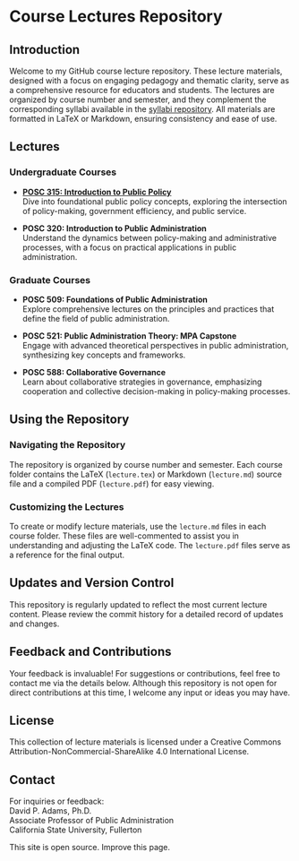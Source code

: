 # Course Lectures Repository

## Introduction

Welcome to my GitHub course lecture repository. These lecture materials, designed with a focus on engaging pedagogy and thematic clarity, serve as a comprehensive resource for educators and students. The lectures are organized by course number and semester, and they complement the corresponding syllabi available in the [syllabi repository](https://github.com/dadams-AU/lectures). All materials are formatted in LaTeX or Markdown, ensuring consistency and ease of use. 

## Lectures

### Undergraduate Courses

- [**POSC 315: Introduction to Public Policy**](https://github.com/dadams-AU/lectures/tree/main/posc_315/2024_fall)  
  Dive into foundational public policy concepts, exploring the intersection of policy-making, government efficiency, and public service.

- **POSC 320: Introduction to Public Administration**  
  Understand the dynamics between policy-making and administrative processes, with a focus on practical applications in public administration.

### Graduate Courses

- **POSC 509: Foundations of Public Administration**  
  Explore comprehensive lectures on the principles and practices that define the field of public administration.

- **POSC 521: Public Administration Theory: MPA Capstone**  
  Engage with advanced theoretical perspectives in public administration, synthesizing key concepts and frameworks.

- **POSC 588: Collaborative Governance**  
  Learn about collaborative strategies in governance, emphasizing cooperation and collective decision-making in policy-making processes.

## Using the Repository

### Navigating the Repository

The repository is organized by course number and semester. Each course folder contains the LaTeX (`lecture.tex`) or Markdown (`lecture.md`) source file and a compiled PDF (`lecture.pdf`) for easy viewing.

### Customizing the Lectures

To create or modify lecture materials, use the `lecture.md` files in each course folder. These files are well-commented to assist you in understanding and adjusting the LaTeX code. The `lecture.pdf` files serve as a reference for the final output.

## Updates and Version Control

This repository is regularly updated to reflect the most current lecture content. Please review the commit history for a detailed record of updates and changes.

## Feedback and Contributions

Your feedback is invaluable! For suggestions or contributions, feel free to contact me via the details below. Although this repository is not open for direct contributions at this time, I welcome any input or ideas you may have.

## License

This collection of lecture materials is licensed under a Creative Commons Attribution-NonCommercial-ShareAlike 4.0 International License.

## Contact

For inquiries or feedback:  
David P. Adams, Ph.D.  
Associate Professor of Public Administration  
California State University, Fullerton

This site is open source. Improve this page.

